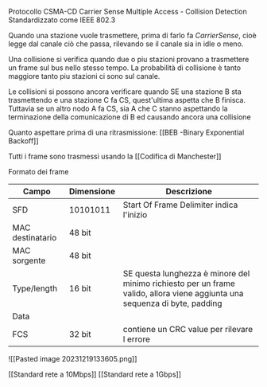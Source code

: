 Protocollo CSMA-CD Carrier Sense Multiple Access - Collision Detection 
Standardizzato come IEEE 802.3

Quando una stazione vuole trasmettere, prima di farlo fa $Carrier Sense$, cioè legge dal canale ciò che passa, rilevando se il canale sia in idle o meno.

Una collisione si verifica quando due o piu stazioni provano a trasmettere un frame sul bus nello stesso tempo. 
La probabilità di collisione è tanto maggiore tanto piu stazioni ci sono sul canale.

Le collisioni si possono ancora verificare quando SE una stazione B sta trasmettendo e una stazione C fa CS, quest'ultima aspetta che B finisca. Tuttavia se un altro nodo A fa CS, sia A che C stanno aspettando la terminazione della comunicazione di B ed causando ancora una collisione

Quanto aspettare prima di una ritrasmissione: [[BEB -Binary Exponential Backoff]]

Tutti i frame sono trasmessi usando la [[Codifica di Manchester]]

Formato dei frame

| Campo            | Dimensione | Descrizione                                                                                                                |
| ---------------- | ---------- | -------------------------------------------------------------------------------------------------------------------------- |
| SFD              | 10101011   | Start Of Frame Delimiter indica l'inizio                                                                                   |
| MAC destinatario | 48 bit     |                                                                                                                            |
| MAC sorgente     | 48 bit     |                                                                                                                            |
| Type/length      | 16 bit     | SE questa lunghezza è minore del minimo richiesto per un frame valido, allora viene aggiunta una sequenza di byte, padding |
| Data             |            |                                                                                                                            |
| FCS              | 32 bit     | contiene un CRC value per rilevare l errore                                                                                |


![[Pasted image 20231219133605.png]]

[[Standard rete a 10Mbps]]
[[Standard rete a 1Gbps]]